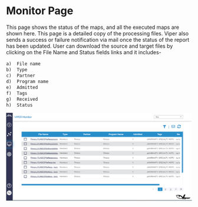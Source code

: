 # Monitor Page

This page shows the status of the maps, and all the executed maps are shown here. This page is a detailed copy of the processing files. Viper also sends a success or failure notification via mail once the status of the report has been updated. User can download the source and target files by clicking on the File Name and Status fields links and it includes- 

```
a)	File name
b)	Type
c)	Partner
d)	Program name
e)	Admitted
f)	Tags
g)	Received
h)	Status
```

![alt text](_media/Monitor.png "Title")
